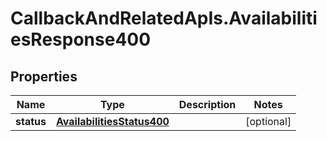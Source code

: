 # CallbackAndRelatedApIs.AvailabilitiesResponse400

## Properties
Name | Type | Description | Notes
------------ | ------------- | ------------- | -------------
**status** | [**AvailabilitiesStatus400**](AvailabilitiesStatus400.md) |  | [optional] 


